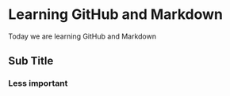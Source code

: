 # Learning GitHub and Markdown
Today we are learning GitHub and Markdown
## Sub Title 
### Less important
